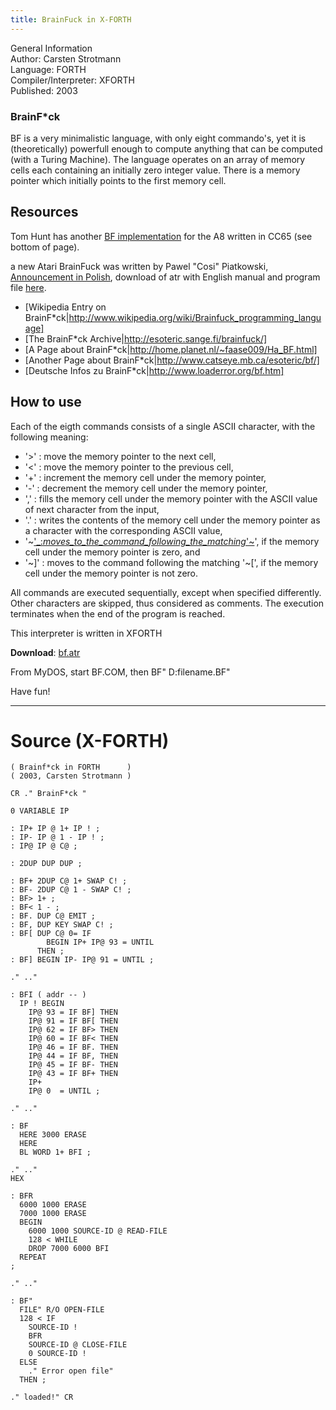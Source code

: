```yaml
---
title: BrainFuck in X-FORTH
---
```

General Information   
Author: 	Carsten Strotmann   
Language: 	FORTH   
Compiler/Interpreter: 	XFORTH   
Published: 	2003   
  
### BrainF*ck  
  
BF is a very minimalistic language, with only eight commando's, yet it is (theoretically) powerfull enough to compute anything that can be computed (with a Turing Machine). The language operates on an array of memory cells each containing an initially zero integer value. There is a memory pointer which initially points to the first memory cell.  
  
## Resources  
  
Tom Hunt has another [BF implementation](http://cth.dtdns.net/mouse/) for the A8 written in CC65 (see bottom of page).  
  
a new Atari BrainFuck was written by Pawel "Cosi" Piatkowski, [Announcement in Polish](http://atarionline.pl/v01/index.phtml?subaction=showfull&id=1216645285&archive=&start_from=&ucat=1&ct=nowinki), download of atr with English manual and program file [here](http://atarionline.pl/v01/index.phtml?ct=utils&sub=4.+Programowanie&tg=Brainfuck#Brainfuck).  
  
  
- [Wikipedia Entry on BrainF*ck|http://www.wikipedia.org/wiki/Brainfuck_programming_language]  
- [The BrainF*ck Archive|http://esoteric.sange.fi/brainfuck/]  
- [A Page about BrainF*ck|http://home.planet.nl/~faase009/Ha_BF.html]  
- [Another Page about BrainF*ck|http://www.catseye.mb.ca/esoteric/bf/]  
- [Deutsche Infos zu BrainF*ck|http://www.loaderror.org/bf.htm]  
  
## How to use  
Each of the eigth commands consists of a single ASCII character, with the following meaning:  
  
- '>' : move the memory pointer to the next cell,  
- '<' : move the memory pointer to the previous cell,  
- '+' : increment the memory cell under the memory pointer,  
- '-' : decrement the memory cell under the memory pointer,  
- ',' : fills the memory cell under the memory pointer with the ASCII value of next character from the input,  
- '.' : writes the contents of the memory cell under the memory pointer as a character with the corresponding ASCII value,  
- '~['_:_moves_to_the_command_following_the_matching_'~](../'_:_moves_to_the_command_following_the_matching_'~/index.md)', if the memory cell under the memory pointer is zero, and  
- '~]' : moves to the command following the matching '~[', if the memory cell under the memory pointer is not zero.  
  
All commands are executed sequentially, except when specified differently. Other characters are skipped, thus considered as comments. The execution terminates when the end of the program is reached.  
  
This interpreter is written in XFORTH  
  
__Download__: [bf.atr](attachments/bf.atr)  
  
From MyDOS, start BF.COM, then BF" D:filename.BF"  
  
Have fun!  
  
---
  
# Source (X-FORTH)  
  
```
( Brainf*ck in FORTH      )
( 2003, Carsten Strotmann )

CR ." BrainF*ck "

0 VARIABLE IP

: IP+ IP @ 1+ IP ! ;
: IP- IP @ 1 - IP ! ;
: IP@ IP @ C@ ;

: 2DUP DUP DUP ;

: BF+ 2DUP C@ 1+ SWAP C! ;
: BF- 2DUP C@ 1 - SWAP C! ;
: BF> 1+ ;
: BF< 1 - ;
: BF. DUP C@ EMIT ;
: BF, DUP KEY SWAP C! ;
: BF[ DUP C@ 0= IF
        BEGIN IP+ IP@ 93 = UNTIL
      THEN ;
: BF] BEGIN IP- IP@ 91 = UNTIL ;

." .." 

: BFI ( addr -- )
  IP ! BEGIN
    IP@ 93 = IF BF] THEN
    IP@ 91 = IF BF[ THEN
    IP@ 62 = IF BF> THEN
    IP@ 60 = IF BF< THEN
    IP@ 46 = IF BF. THEN
    IP@ 44 = IF BF, THEN
    IP@ 45 = IF BF- THEN
    IP@ 43 = IF BF+ THEN
    IP+
    IP@ 0  = UNTIL ;

." .."

: BF 
  HERE 3000 ERASE 
  HERE 
  BL WORD 1+ BFI ;

." .."
HEX

: BFR
  6000 1000 ERASE
  7000 1000 ERASE
  BEGIN 
    6000 1000 SOURCE-ID @ READ-FILE
    128 < WHILE
    DROP 7000 6000 BFI
  REPEAT
;

." .."

: BF"
  FILE" R/O OPEN-FILE
  128 < IF
    SOURCE-ID !
    BFR
    SOURCE-ID @ CLOSE-FILE
    0 SOURCE-ID !
  ELSE
    ." Error open file"
  THEN ;

." loaded!" CR
```
  
